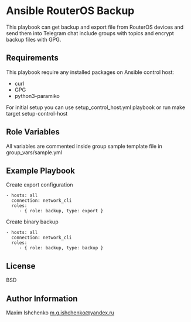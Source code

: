Ansible RouterOS Backup
=========

This playbook can get backup and export file from RouterOS devices and send them into Telegram chat include groups with topics and encrypt backup files with GPG.

Requirements
------------

This playbook require any installed packages on Ansible control host:

- curl
- GPG
- python3-paramiko

For initial setup you can use setup_control_host.yml playbook or run make target setup-control-host

Role Variables
--------------

All variables are commented inside group sample template file in group_vars/sample.yml

Example Playbook
----------------

Create export configuration

```
- hosts: all
  connection: network_cli
  roles:
     - { role: backup, type: export }
```

Create binary backup

```
- hosts: all
  connection: network_cli
  roles:
     - { role: backup, type: backup }
```

License
-------

BSD

Author Information
------------------

Maxim Ishchenko <m.g.ishchenko@yandex.ru>

